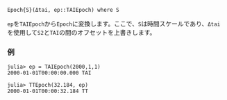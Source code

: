 ```
Epoch{S}(Δtai, ep::TAIEpoch) where S
```

`ep`を`TAIEpoch`から`Epoch`に変換します。ここで、`S`は時間スケールであり、`Δtai`を使用して`S2`と`TAI`の間のオフセットを上書きします。

### 例

```jldoctest; setup = :(using AstroTime)
julia> ep = TAIEpoch(2000,1,1)
2000-01-01T00:00:00.000 TAI

julia> TTEpoch(32.184, ep)
2000-01-01T00:00:32.184 TT
```
